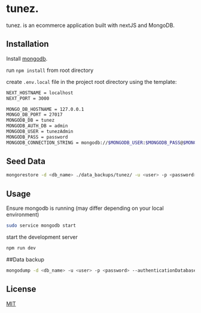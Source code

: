 # tunez.

tunez. is an ecommerce application built with nextJS and MongoDB.

## Installation

Install [mongodb](https://www.mongodb.com/docs/manual/installation/).

run `npm install` from root directory

create `.env.local` file in the project root directory using the template:

```bash
NEXT_HOSTNAME = localhost
NEXT_PORT = 3000

MONGO_DB_HOSTNAME = 127.0.0.1
MONGO_DB_PORT = 27017
MONGODB_DB = tunez
MONGODB_AUTH_DB = admin
MONGODB_USER = tunezAdmin
MONGODB_PASS = password
MONGODB_CONNECTION_STRING = mongodb://$MONGODB_USER:$MONGODB_PASS@$MONGO_DB_HOSTNAME:$MONGO_DB_PORT/?authSource=$MONGODB_AUTH_DB

```

## Seed Data

```bash
mongorestore -d <db_name> ./data_backups/tunez/ -u <user> -p <password> --authenticationDatabase <authDatabase>
```

## Usage

Ensure mongodb is running (may differ depending on your local environment)
```bash
sudo service mongodb start
```

start the development server

```bash
npm run dev
```

##Data backup

```bash
mongodump -d <db_name> -u <user> -p <password> --authenticationDatabase <authDatabase> -o ./data_backups
```

## License
[MIT](https://choosealicense.com/licenses/mit/)